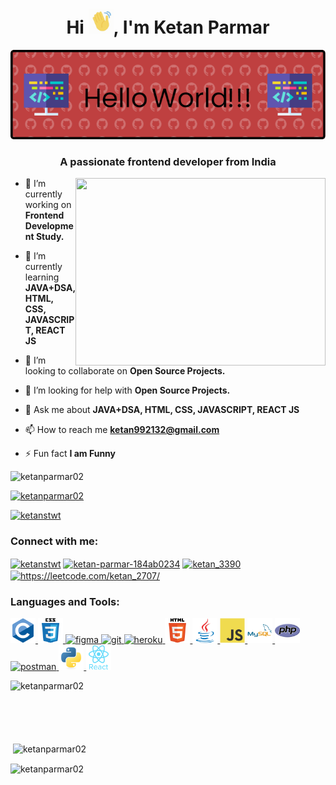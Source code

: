 <h1 align="center">Hi <img src="https://github.com/KetanParmar02/KetanParmar02/blob/main/wave-hand.gif" width="40px" height="40px">, I'm Ketan Parmar</h1>

<img src="https://github.com/KetanParmar02/KetanParmar02/blob/main/github-header-image%20(5).png" alt="banner-image" width="1300px">

<h3 align="center">A passionate frontend developer from India</h3>

<img src="https://cdn.dribbble.com/users/1162077/screenshots/3848914/programmer.gif" align="right" width="400px" height="300px">

 - 🔭 I’m currently working on **Frontend Development Study.**

- 🌱 I’m currently learning **JAVA+DSA, HTML, CSS, JAVASCRIPT, REACT JS**

- 👯 I’m looking to collaborate on **Open Source Projects.**

- 🤝 I’m looking for help with **Open Source Projects.**

- 💬 Ask me about **JAVA+DSA, HTML, CSS, JAVASCRIPT, REACT JS**

- 📫 How to reach me **ketan992132@gmail.com**

- ⚡ Fun fact **I am Funny**

<p align="left"> <img src="https://komarev.com/ghpvc/?username=ketanparmar02&label=Profile%20views&color=0e75b6&style=flat" alt="ketanparmar02" /> </p>

<p align="left"> <a href="https://github.com/ryo-ma/github-profile-trophy"><img src="https://github-profile-trophy.vercel.app/?username=ketanparmar02" alt="ketanparmar02" /></a> </p>

<p align="left"> <a href="https://twitter.com/ketanstwt" target="blank"><img src="https://img.shields.io/twitter/follow/ketanstwt?logo=twitter&style=for-the-badge" alt="ketanstwt" /></a> </p>

<h3 align="left">Connect with me:</h3>
<p align="left">
<a href="https://twitter.com/ketanstwt" target="blank"><img align="center" src="https://raw.githubusercontent.com/rahuldkjain/github-profile-readme-generator/master/src/images/icons/Social/twitter.svg" alt="ketanstwt" height="30" width="40" /></a>
<a href="https://linkedin.com/in/ketan-parmar-184ab0234" target="blank"><img align="center" src="https://raw.githubusercontent.com/rahuldkjain/github-profile-readme-generator/master/src/images/icons/Social/linked-in-alt.svg" alt="ketan-parmar-184ab0234" height="30" width="40" /></a>
<a href="https://instagram.com/ketan_3390" target="blank"><img align="center" src="https://raw.githubusercontent.com/rahuldkjain/github-profile-readme-generator/master/src/images/icons/Social/instagram.svg" alt="ketan_3390" height="30" width="40" /></a>
<a href="https://www.leetcode.com/https://leetcode.com/ketan_2707/" target="blank"><img align="center" src="https://raw.githubusercontent.com/rahuldkjain/github-profile-readme-generator/master/src/images/icons/Social/leet-code.svg" alt="https://leetcode.com/ketan_2707/" height="30" width="40" /></a>
</p>

<h3 align="left">Languages and Tools:</h3>
<p align="left"> <a href="https://www.cprogramming.com/" target="_blank" rel="noreferrer"> <img src="https://raw.githubusercontent.com/devicons/devicon/master/icons/c/c-original.svg" alt="c" width="40" height="40"/> </a> <a href="https://www.w3schools.com/css/" target="_blank" rel="noreferrer"> <img src="https://raw.githubusercontent.com/devicons/devicon/master/icons/css3/css3-original-wordmark.svg" alt="css3" width="40" height="40"/> </a> <a href="https://www.figma.com/" target="_blank" rel="noreferrer"> <img src="https://www.vectorlogo.zone/logos/figma/figma-icon.svg" alt="figma" width="40" height="40"/> </a> <a href="https://git-scm.com/" target="_blank" rel="noreferrer"> <img src="https://www.vectorlogo.zone/logos/git-scm/git-scm-icon.svg" alt="git" width="40" height="40"/> </a> <a href="https://heroku.com" target="_blank" rel="noreferrer"> <img src="https://www.vectorlogo.zone/logos/heroku/heroku-icon.svg" alt="heroku" width="40" height="40"/> </a> <a href="https://www.w3.org/html/" target="_blank" rel="noreferrer"> <img src="https://raw.githubusercontent.com/devicons/devicon/master/icons/html5/html5-original-wordmark.svg" alt="html5" width="40" height="40"/> </a> <a href="https://www.java.com" target="_blank" rel="noreferrer"> <img src="https://raw.githubusercontent.com/devicons/devicon/master/icons/java/java-original.svg" alt="java" width="40" height="40"/> </a> <a href="https://developer.mozilla.org/en-US/docs/Web/JavaScript" target="_blank" rel="noreferrer"> <img src="https://raw.githubusercontent.com/devicons/devicon/master/icons/javascript/javascript-original.svg" alt="javascript" width="40" height="40"/> </a> <a href="https://www.mysql.com/" target="_blank" rel="noreferrer"> <img src="https://raw.githubusercontent.com/devicons/devicon/master/icons/mysql/mysql-original-wordmark.svg" alt="mysql" width="40" height="40"/> </a> <a href="https://www.php.net" target="_blank" rel="noreferrer"> <img src="https://raw.githubusercontent.com/devicons/devicon/master/icons/php/php-original.svg" alt="php" width="40" height="40"/> </a> <a href="https://postman.com" target="_blank" rel="noreferrer"> <img src="https://www.vectorlogo.zone/logos/getpostman/getpostman-icon.svg" alt="postman" width="40" height="40"/> </a> <a href="https://www.python.org" target="_blank" rel="noreferrer"> <img src="https://raw.githubusercontent.com/devicons/devicon/master/icons/python/python-original.svg" alt="python" width="40" height="40"/> </a> <a href="https://reactjs.org/" target="_blank" rel="noreferrer"> <img src="https://raw.githubusercontent.com/devicons/devicon/master/icons/react/react-original-wordmark.svg" alt="react" width="40" height="40"/> </a> </p>

<p><img align="left" src="https://github-readme-stats.vercel.app/api/top-langs?username=ketanparmar02&show_icons=true&locale=en&layout=compact" alt="ketanparmar02" /></p><br><br><br><br><br>

<p>&nbsp;<img align="center" src="https://github-readme-stats.vercel.app/api?username=ketanparmar02&show_icons=true&locale=en" alt="ketanparmar02" /></p>

<p><img align="center" src="https://github-readme-streak-stats.herokuapp.com/?user=ketanparmar02&" alt="ketanparmar02" /></p>

